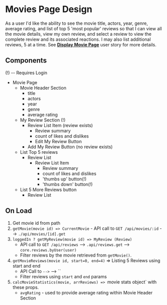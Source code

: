 # Movies Page Design

As a user
I'd like the ability to see the movie title, actors, year, genre, average rating, and list of top 5 'most popular' reviews
so that I can view all the movie details, view my own review, and select a review to view the complete review and its associated reactions. I may also list additional reviews, 5 at a time.   See **[Display Movie Page](./stories.md#display-movie-page)** user story for more details.

## Components

(!) -- Requires Login

- Movie Page
  - Movie Header Section
    - title
    - actors
    - year
    - genre
    - average rating
  - My Review Section (!)
    - Review List Item (review exists)
        - Review summary
        - count of likes and dislikes
        - Edit My Review Button
    - Add My Review Button (no review exists)
  - List Top 5 reviews
    - Review List
        - Review List Item 
            - Review summary
            - count of likes and dislikes
            - 'thumbs up' button(!)
            - 'thumbs down' button(!)
  - List 5 More Reviews button
    - Review List

## On Load

1. Get movie id from path 
1. `getMovie(movie id) => CurrentMovie` - API call to `GET /api/movies/:id` --> `./api/movies/[id].get`
1. `loggedIn ? getMyReview(movie id) => MyReview (Review)`
    - API call to `GET /api/reviews` --> `.api/reviews.get` --> `core.reviews.byUser(user)`
    - Filter reviews by the movie retrieved from `getMovie()`.
1. `getMovieReviews(movie id, start=0, end=4)` => Listing 5 Reviews using start and end
    - API Call to `` --> `` --> ``
    - Filter reviews using `start` and `end` params
1. `calcMovieStatistics(movie, arrReviews) => `movie stats object` with these props. 
    - `avgRating` - used to provide average rating within Movie Header Section
